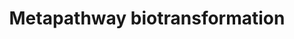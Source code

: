 ---
annotations:
- id: PW:0000002
  parent: classic metabolic pathway
  type: Pathway Ontology
  value: classic metabolic pathway
authors:
- MaintBot
- Khanspers
- Elisa
description: ''
last-edited: 2016-07-25
organisms:
- Equus caballus
redirect_from:
- /index.php/Pathway:WP1212
- /instance/WP1212
- /instance/WP1212_rr87791
revision: r87791
schema-jsonld:
- '@context': https://schema.org/
  '@id': https://wikipathways.github.io/pathways/WP1212.html
  '@type': Dataset
  creator:
    '@type': Organization
    name: WikiPathways
  description: ''
  keywords:
  - A8WCD7_HORSE
  - A8WDL7_HORSE
  - CHST2
  - CP11A_HORSE
  - CP17A_HORSE
  - CP19A_HORSE
  - CYP26C1
  - CYP2S1
  - CYP2W1
  - CYP46A1
  - HS6ST2
  - KCNAB2
  - MGST2
  - NAT10
  - Q2LE11_HORSE
  - Q4TUB6_HORSE
  - Q9N2C4_HORSE
  - SULT2B1
  - TPMT_HORSE
  - UGT1A8
  - UGT2A3
  - XP_001487907.1
  - XP_001487968.2
  - XP_001488205.2
  - XP_001488543.2
  - XP_001488867.2
  - XP_001488979.2
  - XP_001489035.1
  - XP_001489097.1
  - XP_001489266.1
  - XP_001489453.1
  - XP_001489868.1
  - XP_001489957.2
  - XP_001489979.1
  - XP_001490376.2
  - XP_001490382.2
  - XP_001490613.2
  - XP_001491520.1
  - XP_001491545.2
  - XP_001492219.1
  - XP_001492270.2
  - XP_001492298.2
  - XP_001492328.1
  - XP_001492725.1
  - XP_001492728.1
  - XP_001493215.1
  - XP_001493338.1
  - XP_001493411.1
  - XP_001493525.2
  - XP_001493558.1
  - XP_001493936.1
  - XP_001494003.2
  - XP_001494608.1
  - XP_001494941.2
  - XP_001495217.1
  - XP_001495454.2
  - XP_001495936.1
  - XP_001496001.1
  - XP_001496075.2
  - XP_001496254.1
  - XP_001496962.1
  - XP_001497124.1
  - XP_001497396.2
  - XP_001497881.2
  - XP_001498064.1
  - XP_001498220.1
  - XP_001498224.1
  - XP_001498449.2
  - XP_001498871.1
  - XP_001498955.2
  - XP_001499231.2
  - XP_001499416.2
  - XP_001499427.2
  - XP_001499815.2
  - XP_001499929.2
  - XP_001500553.1
  - XP_001500782.1
  - XP_001500863.2
  - XP_001501008.1
  - XP_001501166.1
  - XP_001501402.2
  - XP_001501478.2
  - XP_001501941.1
  - XP_001502088.1
  - XP_001502548.1
  - XP_001503107.2
  - XP_001503157.1
  - XP_001503334.1
  - XP_001503353.1
  - XP_001503655.1
  - XP_001503761.1
  - XP_001503816.1
  - XP_001503966.1
  - XP_001504071.1
  - XP_001504142.1
  - XP_001504745.1
  - XP_001504849.2
  - XP_001505104.1
  - XP_001914769.1
  - XP_001915244.1
  - XP_001915539.1
  - XP_001915852.1
  - XP_001916131.1
  - XP_001916527.1
  - XP_001917301.1
  - XP_001918021.1
  - XP_001918060.1
  - XP_001918061.1
  license: CC0
  name: Metapathway biotransformation
seo: CreativeWork
title: Metapathway biotransformation
wpid: WP1212
---